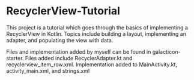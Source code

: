 # RecyclerView-Tutorial

This project is a tutorial which goes through the basics of implementing a RecyclerView in Kotlin. Topics include building a layout, implementing an adapter, and populating the view with data. 

Files and implementation added by myself can be found in galacticon-starter. Files added include RecyclerAdapter.kt and recyclerview_item_row.xml. Implementation added to MainActivity.kt, activity_main.xml, and strings.xml
